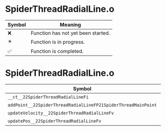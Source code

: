 # SpiderThreadRadialLine.o
| Symbol | Meaning 
| ------------- | ------------- 
| :x: | Function has not yet been started. 
| :eight_pointed_black_star: | Function is in progress. 
| :white_check_mark: | Function is completed. 


# SpiderThreadRadialLine.o
| Symbol | Decompiled? |
| ------------- | ------------- |
| `__ct__22SpiderThreadRadialLineFi` | :x: |
| `addPoint__22SpiderThreadRadialLineFP21SpiderThreadMainPoint` | :x: |
| `updateVelocity__22SpiderThreadRadialLineFv` | :x: |
| `updatePos__22SpiderThreadRadialLineFv` | :x: |
